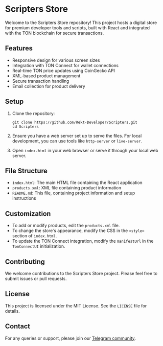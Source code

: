 # Scripters Store

Welcome to the Scripters Store repository! This project hosts a digital store for premium developer tools and scripts, built with React and integrated with the TON blockchain for secure transactions.

## Features

- Responsive design for various screen sizes
- Integration with TON Connect for wallet connections
- Real-time TON price updates using CoinGecko API
- XML-based product management
- Secure transaction handling
- Email collection for product delivery

## Setup

1. Clone the repository:
   ```
   git clone https://github.com/Rekt-Developer/Scripters.git
   cd Scripters
   ```

2. Ensure you have a web server set up to serve the files. For local development, you can use tools like `http-server` or `live-server`.

3. Open `index.html` in your web browser or serve it through your local web server.

## File Structure

- `index.html`: The main HTML file containing the React application
- `products.xml`: XML file containing product information
- `README.md`: This file, containing project information and setup instructions

## Customization

- To add or modify products, edit the `products.xml` file.
- To change the store's appearance, modify the CSS in the `<style>` section of `index.html`.
- To update the TON Connect integration, modify the `manifestUrl` in the `TonConnectUI` initialization.

## Contributing

We welcome contributions to the Scripters Store project. Please feel free to submit issues or pull requests.

## License

This project is licensed under the MIT License. See the `LICENSE` file for details.

## Contact

For any queries or support, please join our [Telegram community](https://t.me/ScriptersCommunity).
